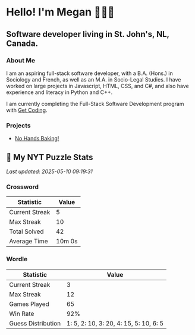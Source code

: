 # Hello! I'm Megan 👩🏻‍💻

## Software developer living in St. John's, NL, Canada.

### About Me

<p>I am an aspiring full-stack software developer, with a B.A. (Hons.) in Sociology and French, as well as an M.A. in Socio-Legal Studies. I have worked on large projects in Javascript, HTML, CSS, and C#, and also have experience and literacy in Python and C++.</p>

I am currently completing the Full-Stack Software Development program with [Get Coding](https://www.getcoding.ca/).

### Projects

* [No Hands Baking!](https://mpartificer.github.io/NoHandsBaking/)

<!-- NYT_STATS_START -->
## 🧩 My NYT Puzzle Stats

*Last updated: 2025-05-10 09:19:31*

### Crossword

| Statistic | Value |
|-----------|-------|
| Current Streak | 5 |
| Max Streak | 10 |
| Total Solved | 42 |
| Average Time | 10m 0s |

### Wordle

| Statistic | Value |
|-----------|-------|
| Current Streak | 3 |
| Max Streak | 12 |
| Games Played | 65 |
| Win Rate | 92% |
| Guess Distribution | 1: 5, 2: 10, 3: 20, 4: 15, 5: 10, 6: 5 |


<!-- NYT_STATS_END -->
